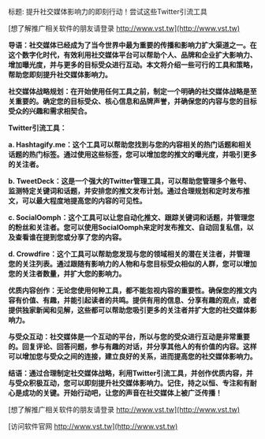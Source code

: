 标题: 提升社交媒体影响力的即刻行动！尝试这些Twitter引流工具

[想了解推广相关软件的朋友请登录 http://www.vst.tw](http://www.vst.tw)

**导语：社交媒体已经成为了当今世界中最为重要的传播和影响力扩大渠道之一。在这个数字化时代，有效利用社交媒体平台可以帮助个人、品牌和企业扩大影响力、增加曝光度，并与更多的目标受众进行互动。本文将介绍一些可行的工具和策略，帮助您即刻提升社交媒体影响力。**

**社交媒体战略规划：在开始使用任何工具之前，制定一个明确的社交媒体战略是至关重要的。确定您的目标受众、核心信息和品牌声誉，并确保您的内容与您的目标受众的兴趣和需求相契合。**

**Twitter引流工具：**

**a. Hashtagify.me：这个工具可以帮助您找到与您的内容相关的热门话题和相关话题的热门标签。通过使用这些标签，您可以增加您的推文的曝光度，并吸引更多的关注者。**

**b. TweetDeck：这是一个强大的Twitter管理工具，可以帮助您管理多个账号、监测特定关键词和话题，并安排您的推文发布计划。通过合理规划和定时发布推文，可以最大程度地提高您的内容的可见性。**

**c. SocialOomph：这个工具可以让您自动化推文、跟踪关键词和话题，并管理您的粉丝和关注者。您可以使用SocialOomph来定时发布推文、自动回复私信，以及查看谁在提到您或分享了您的内容。**

**d. Crowdfire：这个工具可以帮助您发现与您的领域相关的潜在关注者，并管理您的关注列表。通过跟随有影响力的人物和与您目标受众相似的人群，您可以增加您的关注者数量，并扩大您的影响力。**

**优质内容创作：无论您使用何种工具，都不能忽视内容的重要性。确保您的推文内容有价值、有趣，并能引起读者的共鸣。提供有用的信息、分享有趣的观点，或者提供独家新闻和见解，这些都可以帮助您吸引更多的关注者并扩大您的社交媒体影响力。**

**与受众互动：社交媒体是一个互动的平台，所以与您的受众进行互动是非常重要的。回复评论、回答问题，参与有趣的对话，并分享其他人的有价值的内容。这样可以增加您与受众之间的连接，建立良好的关系，进而提高您的社交媒体影响力。**

**结语：通过合理制定社交媒体战略，利用Twitter引流工具，并创作优质内容，并与受众积极互动，您可以即刻提升社交媒体影响力。记住，持之以恒、专注和有耐心是成功的关键。开始行动吧，让您的声音在社交媒体上被广泛传播！**

[想了解推广相关软件的朋友请登录 http://www.vst.tw](http://www.vst.tw)


[访问软件官网 http://www.vst.tw](http://www.vst.tw)
